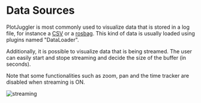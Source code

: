 # Data Sources

PlotJuggler is most commonly used to visualize data that is stored in a log file,
for instance a [CSV](https://en.wikipedia.org/wiki/Comma-separated_values)
 or a [rosbag](http://wiki.ros.org/rosbag).
This kind of data is usually loaded using plugins named "DataLoader".

Additionally, it is possible to visualize data that is being streamed.
The user can easily start and stope streaming and decide the size of the buffer (in seconds).

Note that some functionalities such as zoom, pan and the time tracker are disabled
when streaming is ON.

![streaming](images/pj-streaming.gif)
